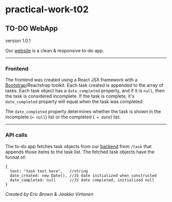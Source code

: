 # practical-work-t02
## TO-DO WebApp
version 1.0.1

Our [website](http://wsp2.course.tamk.cloud/) is a clean & responsive to-do app.

---

### Frontend

The frontend was created using a React JSX framework with a [Bootstrap](https://react-bootstrap.github.io/getting-started/introduction/)/Reactstrap toolkit. 
Each task created is appended to the array of tasks. Each task object has a `date_completed` property, and if it is `null`, then the task is considered incomplete.
If the task is complete, it's `date_completed` property will equal when the task was completed.

The `date_completed` property determines whether the task is shown in the incomplete (`= null`) list or the completed (` = date`) list.

---

### API calls

The to-do app fetches task objects from our [backend](http://wsp2.course.tamk.cloud/api) from `/task` that appends those items to the task list.
The fetched task objects have the format of:

```
{
  text: "task text here",   //string
  date_created: new Date(), //JS date initialized when constructed 
  date_completed: null      //JS date completed, initialized null
}
```
*Created by Eric Brown & Jaakko Virtanen*

